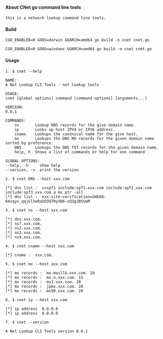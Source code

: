 #### About CNet go command line tools
>>>
    
    this is a network lookup command line tools.

#### Build
>>>
    
    CGO_ENABLED=0 GOOS=darwin GOARCH=amd64 go build -o cnet cnet.go

    CGO_ENABLED=0 GOOS=windows GOARCH=amd64 go build -o cnet cnet.go

#### Usage
>>>
    
    1. $ cnet --help

    NAME:
    A Net Lookup CLI Tools - net lookup tools

    USAGE:
    cnet [global options] command [command options] [arguments...]

    VERSION:
    0.0.1

    COMMANDS:
        ns       Lookup DNS records for the give domain name.
        ip       Looks up host IPV4 or IPV6 address.
        cname    Lookups the canonical name for the give host.
        mx       Lookups the DNS MX records for the given domain name sorted by preference.
        DNS      Lookups the DNS TXT records for the given domain name.
        help, h  Shows a list of commands or help for one command

    GLOBAL OPTIONS:
    --help, -h     show help
    --version, -v  print the version

    2. $ cnet DNS --host xxx.com

    [*] dns list :  v=spf1 include:spf1.xxx.com include:spf2.xxx.com include:spf3.xxx.com a mx ptr -all
    [*] dns list :  xxx-site-verification=GHb98-6msqyx_qqjGl5eRatD3QTHyVB6-xQ3gJB5UwM

    3. $ cnet ns --host xxx.com

    [*] dns.xxx.com.
    [*] ns7.xxx.com.
    [*] ns2.xxx.com.
    [*] ns3.xxx.com.
    [*] ns4.xxx.com.
    
    4. $ cnet cname --host xxx.com

    [*] cname :  xxx.com.

    5. $ cnet mx --host xxx.com

    [*] mx records :  mx.maillb.xxx.com. 10
    [*] mx records :  mx.n.xxx.com. 15
    [*] mx records :  mx1.xxx.com. 20
    [*] mx records :  jpmx.xxx.com. 20
    [*] mx records :  mx50.xxx.com. 20

    6. $ cnet ip --host xxx.com

    [*] ip address  0.0.0.0
    [*] ip address  0.0.0.0

    7. $ cnet --version

    A Net Lookup CLI Tools version 0.0.1